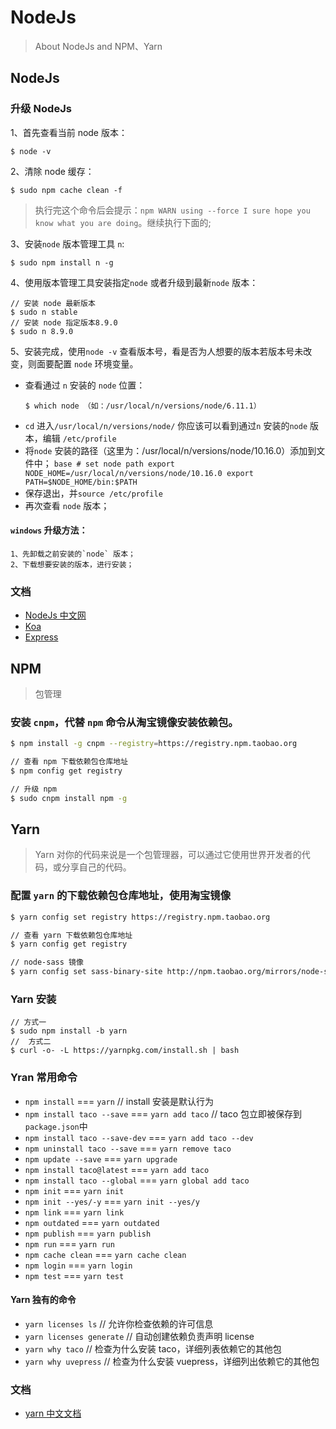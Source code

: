 # NodeJs
> About NodeJs and NPM、Yarn

## NodeJs
### 升级 NodeJs
1、首先查看当前 node 版本：
```base
$ node -v
````
2、清除 node 缓存：
```base
$ sudo npm cache clean -f
````
> 执行完这个命令后会提示：`npm WARN using --force I sure hope you know what you are doing`。继续执行下面的;  
  
3、安装`node` 版本管理工具 `n`:
```base
$ sudo npm install n -g
```
4、使用版本管理工具安装指定`node` 或者升级到最新`node` 版本：
```base
// 安装 node 最新版本
$ sudo n stable
// 安装 node 指定版本8.9.0
$ sudo n 8.9.0
```
5、安装完成，使用`node -v`
查看版本号，看是否为人想要的版本若版本号未改变，则面要配置 `node` 环境变量。
* 查看通过 `n` 安装的 `node`  位置：
	```base
	$ which node （如：/usr/local/n/versions/node/6.11.1）
	```
* `cd` 进入`/usr/local/n/versions/node/` 你应该可以看到通过`n` 安装的`node`
	  版本，编辑 `/etc/profile`
* 将`node` 安装的路径（这里为：/usr/local/n/versions/node/10.16.0）添加到文件中；
	  ```base
	  # set node path
	  export NODE_HOME=/usr/local/n/versions/node/10.16.0
	  export PATH=$NODE_HOME/bin:$PATH
	  ```
* 保存退出，并`source /etc/profile`
* 再次查看 `node`  版本；

#### `windows` 升级方法：
	1、先卸载之前安装的`node` 版本；
	2、下载想要安装的版本，进行安装；

### 文档
* [NodeJs 中文网](http://nodejs.cn/api/child_process.html)
* [Koa](https://koa.bootcss.com/)
* [Express](http://www.expressjs.com.cn/)

## NPM
> 包管理
### 安装 `cnpm`，代替 `npm` 命令从淘宝镜像安装依赖包。
```bash
$ npm install -g cnpm --registry=https://registry.npm.taobao.org

// 查看 npm 下载依赖包仓库地址
$ npm config get registry

// 升级 npm 
$ sudo cnpm install npm -g
```

## Yarn
> Yarn
> 对你的代码来说是一个包管理器，可以通过它使用世界开发者的代码，或分享自己的代码。
### 配置 `yarn` 的下载依赖包仓库地址，使用淘宝镜像
```bash
$ yarn config set registry https://registry.npm.taobao.org

// 查看 yarn 下载依赖包仓库地址
$ yarn config get registry

// node-sass 镜像
$ yarn config set sass-binary-site http://npm.taobao.org/mirrors/node-sass
```
### Yarn 安装
```base
// 方式一
$ sudo npm install -b yarn
//  方式二
$ curl -o- -L https://yarnpkg.com/install.sh | bash
```
### Yran 常用命令
* `npm install` === `yarn`		// install 安装是默认行为
* `npm install taco --save` === `yarn add taco`		// taco
  包立即被保存到`package.json`中
* `npm install taco --save-dev` === `yarn add taco --dev`
* `npm uninstall taco --save` === `yarn remove taco`
* `npm update --save` === `yarn upgrade`
* `npm install taco@latest` === `yarn add taco`
* `npm install taco --global` === `yarn global add taco`
* `npm init` === `yarn init`
* `npm init --yes/-y` === `yarn init --yes/y`
* `npm link` === `yarn link`
* `npm outdated` === `yarn outdated`
* `npm publish` === `yarn publish`
* `npm run` === `yarn run`
* `npm cache clean` === `yarn cache clean`
* `npm login` === `yarn login`
* `npm test` === `yarn test`
#### Yarn 独有的命令
* `yarn licenses ls`	// 允许你检查依赖的许可信息
* `yarn licenses generate`		// 自动创建依赖负责声明 license
* `yarn why taco`		// 检查为什么安装 taco，详细列表依赖它的其他包
* `yarn why uvepress`	// 检查为什么安装 vuepress，详细列出依赖它的其他包

### 文档
* [yarn 中文文档](https://yarnpkg.com/zh-Hans/docs)


